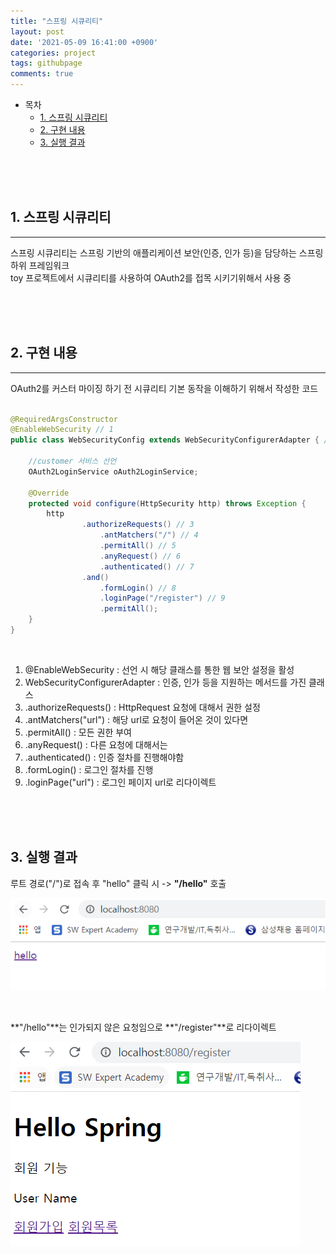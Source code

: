 ```yaml
---
title: "스프링 시큐리티"
layout: post
date: '2021-05-09 16:41:00 +0900'
categories: project
tags: githubpage
comments: true
---
```


- 목차
    - [1. 스프링 시큐리티](#1-스프링-시큐리티)
    - [2. 구현 내용](#2-구현-내용)
    - [3. 실행 결과](#3-실행-결과)
<br>
<br>
<br>

## 1. 스프링 시큐리티
---
스프링 시큐리티는 스프링 기반의 애플리케이션 보안(인증, 인가 등)을 담당하는 스프링 하위 프레임워크<br>
toy 프로젝트에서 시큐리티를 사용하여 OAuth2를 접목 시키기위해서 사용 중<br>

 
<br>
<br>
<br>

## 2. 구현 내용
---
OAuth2를 커스터 마이징 하기 전 시큐리티 기본 동작을 이해하기 위해서 작성한 코드<br>

```java

@RequiredArgsConstructor
@EnableWebSecurity // 1
public class WebSecurityConfig extends WebSecurityConfigurerAdapter { // 2

    //customer 서비스 선언
    OAuth2LoginService oAuth2LoginService;

    @Override
    protected void configure(HttpSecurity http) throws Exception {
        http
                .authorizeRequests() // 3
                    .antMatchers("/") // 4
                    .permitAll() // 5
                    .anyRequest() // 6
                    .authenticated() // 7
                .and()
                    .formLogin() // 8
                    .loginPage("/register") // 9
                    .permitAll(); 
    }
}
```
<br>

1. @EnableWebSecurity : 선언 시 해당 클래스를 통한 웹 보안 설정을 활성<br>
2. WebSecurityConfigurerAdapter : 인증, 인가 등을 지원하는 메서드를 가진 클래스<br>
3. .authorizeRequests() : HttpRequest 요청에 대해서 권한 설정<br>
4. .antMatchers("url") : 해당 url로 요청이 들어온 것이 있다면<br>
5. .permitAll() : 모든 권한 부여<br>
6. .anyRequest() : 다른 요청에 대해서는 <br>
7. .authenticated() : 인증 절차를 진행해야함<br>
8. .formLogin() : 로그인 절차를 진행<br>
9. .loginPage("url") : 로그인 페이지 url로 리다이렉트<br> 


<br>
<br>
<br>

## 3. 실행 결과

루트 경로("/")로 접속 후 "hello" 클릭 시 -> **"/hello"** 호출<br>

![ex_screenshot](/assets/img/security1.PNG)<br>

<br>

**"/hello"**는 인가되지 않은 요청임으로 **"/register"**로 리다이렉트<br>

![ex_screenshot](/assets/img/security2.PNG)<br>
